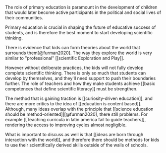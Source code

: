 The role of primary education is paramount in the development of children that would later become active participants in the political and social lives of their communities. 

Primary education is crucial in shaping the future of educative success of students, and is therefore the best moment to start developing scientific thinking. 

There is evidence that kids can form theories about the world that surrounds them[@furman2020]. The way they explore the world is very similar to "professional" [[scientific Exploration and Play]]. 

However without deliberate practices, the kids will not fully develop complete scientific thinking. There is only so much that students can develop by themselves, and they'll need support to push their boundaries further. The role of teachers and how they make students achieve [[basic competences that define scientific literacy]] must be strengthen. 

The method that is gaining traction is [[curiosity-driven education]], and there are more critics to the idea of [[education is content based]]. Although, many ideas overlap with the principle that [[science education should be method-oriented]][@furman2020], there still problems. For example [[Teaching curricula in latin america fail to guide teachers]], rendering the access to improving cycles almost negligible. 

What is important to discuss as well is that [[ideas are born through interaction with the world]], and therefore there should be methods for kids to use their scientifically derived skills outside of the walls of schools. 